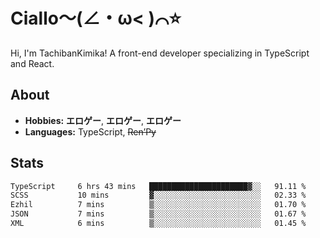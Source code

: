 # Ciallo～(∠・ω< )⌒⭐️

Hi, I'm TachibanKimika! A front-end developer specializing in TypeScript and React.

## About
- **Hobbies:** **エロゲー**, **エロゲー**, **エロゲー**
- **Languages:** TypeScript, ~~Ren’Py~~

## Stats
<!--START_SECTION:waka-->

```txt
TypeScript     6 hrs 43 mins   ██████████████████████▓░░   91.11 %
SCSS           10 mins         ▓░░░░░░░░░░░░░░░░░░░░░░░░   02.33 %
Ezhil          7 mins          ▒░░░░░░░░░░░░░░░░░░░░░░░░   01.70 %
JSON           7 mins          ▒░░░░░░░░░░░░░░░░░░░░░░░░   01.67 %
XML            6 mins          ▒░░░░░░░░░░░░░░░░░░░░░░░░   01.45 %
```

<!--END_SECTION:waka-->

<!-- ![Metrics](https://metrics.lecoq.io/TachibanaKimika?template=classic&base.activity=0&base.community=0&base.repositories=0&languages=1&isocalendar=1&isocalendar.duration=half-year&languages.limit=8&languages.sections=most-used&languages.colors=github&languages.threshold=0%25&languages.indepth=false&languages.recent.load=300&languages.recent.days=14&config.timezone=Asia%2FShanghai)
 -->

